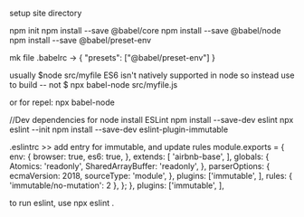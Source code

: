 setup site directory

npm init
npm install --save @babel/core
npm install --save @babel/node
npm install --save @babel/preset-env

mk file .babelrc
   ->
    {
    "presets": ["@babel/preset-env"]
}

usually $node src/myfile
ES6 isn't natively supported in node so instead use
to build -- not 
$ npx babel-node src/myfile.js

or for repel:
npx babel-node

//Dev dependencies for node
install ESLint
npm install --save-dev eslint
npx eslint --init
npm install --save-dev eslint-plugin-immutable

.eslintrc >> add entry for immutable, and update rules 
module.exports = {
  env: {
    browser: true,
    es6: true,
  },
  extends: [
    'airbnb-base',
  ],
  globals: {
    Atomics: 'readonly',
    SharedArrayBuffer: 'readonly',
  },
  parserOptions: {
    ecmaVersion: 2018,
    sourceType: 'module',
  },
    plugins: ['immutable',
  ],
  rules: {
    'immutable/no-mutation': 2
  },
};
},
    plugins: ['immutable',
  ],


to run eslint, use
npx eslint .
